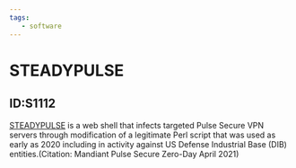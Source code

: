 ```yaml
---
tags:
   - software
---
```

# STEADYPULSE
## ID:S1112
[STEADYPULSE](software/S1112) is a web shell that infects targeted Pulse Secure VPN servers through modification of a legitimate Perl script that was used as early as 2020 including in activity against US Defense Industrial Base (DIB) entities.(Citation: Mandiant Pulse Secure Zero-Day April 2021)
